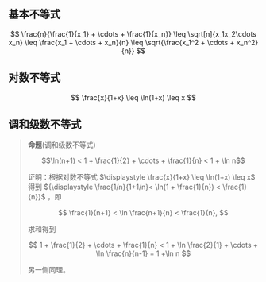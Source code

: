 
## 基本不等式

$$
  \frac{n}{\frac{1}{x_1} + \cdots + \frac{1}{x_n}} \leq \sqrt[n]{x_1x_2\cdots x_n} \leq \frac{x_1 + \cdots + x_n}{n} \leq \sqrt{\frac{x_1^2 + \cdots + x_n^2}{n}}
$$

## 对数不等式


$$
\frac{x}{1+x} \leq \ln(1+x) \leq x
$$


## 调和级数不等式

> **命题**(调和级数不等式)
>
>$$\ln(n+1) < 1 + \frac{1}{2} + \cdots + \frac{1}{n} < 1 + \ln n$$
>
> 证明：根据对数不等式 $\displaystyle \frac{x}{1+x} \leq \ln(1+x) \leq x$ 得到 ${\displaystyle \frac{1/n}{1+1/n}< \ln(1 + \frac{1}{n}) < \frac{1}{n}}$ ，即
>
> $$ \frac{1}{n+1} < \ln \frac{n+1}{n} < \frac{1}{n}, $$
>
> 求和得到
>
> $$ 1 + \frac{1}{2} + \cdots + \frac{1}{n} < 1 + \ln \frac{2}{1} + \cdots + \ln \frac{n}{n-1} = 1 +\ln n $$
>
> 另一侧同理。







